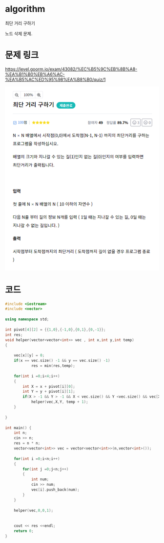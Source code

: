 ﻿# algorithm 
최단 거리 구하기

노드 삭제 문제.

# 문제 링크  
https://level.goorm.io/exam/43082/%EC%B5%9C%EB%8B%A8-%EA%B1%B0%EB%A6%AC-%EA%B5%AC%ED%95%98%EA%B8%B0/quiz/1

![title](https://github.com/jungmin3834/algorithm/blob/master/image/quiz1.png)

# 코드

```cpp
#include <iostream>
#include <vector>

using namespace std;

int pivot[4][2] = {{1,0},{-1,0},{0,1},{0,-1}};
int res;
void helper(vector<vector<int>> vec , int x,int y,int temp)
{
	
	vec[x][y] = 0;
	if(x == vec.size() -1 && y == vec.size() -1)
			res = min(res,temp);

	for(int i =0;i<4;i++)
	{
		int X = x + pivot[i][0];
		int Y = y + pivot[i][1];
		if(X > -1 && Y > -1 && X < vec.size() && Y <vec.size() && vec[X][Y] == 1)
			helper(vec,X,Y, temp + 1);
	}	
	
}

int main() {
	int n;
	cin >> n;
	res = n * n;
	vector<vector<int>> vec = vector<vector<int>>(n,vector<int>());
	
	for(int i =0;i<n;i++)
	{
		for(int j =0;j<n;j++)
		{
			int num;
			cin >> num;
			vec[i].push_back(num);
		}
	}
	
	helper(vec,0,0,1);
	
	
	cout << res <<endl;
	return 0;
}

```
